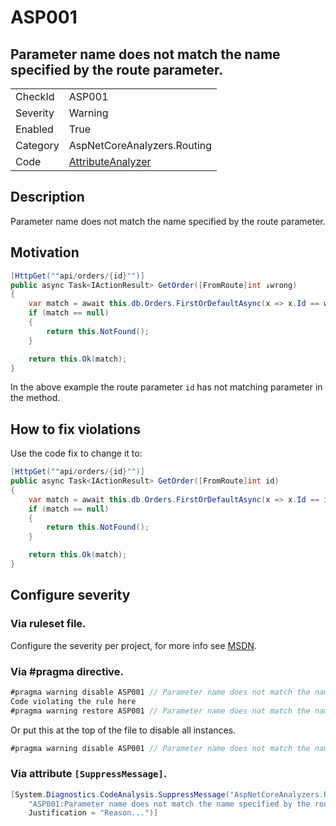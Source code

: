 ﻿# ASP001
## Parameter name does not match the name specified by the route parameter.

<!-- start generated table -->
<table>
  <tr>
    <td>CheckId</td>
    <td>ASP001</td>
  </tr>
  <tr>
    <td>Severity</td>
    <td>Warning</td>
  </tr>
  <tr>
    <td>Enabled</td>
    <td>True</td>
  </tr>
  <tr>
    <td>Category</td>
    <td>AspNetCoreAnalyzers.Routing</td>
  </tr>
  <tr>
    <td>Code</td>
    <td><a href="https://github.com/DotNetAnalyzers/AspNetCoreAnalyzers/blob/master/AspNetCoreAnalyzers/Analyzers/AttributeAnalyzer.cs">AttributeAnalyzer</a></td>
  </tr>
</table>
<!-- end generated table -->

## Description

Parameter name does not match the name specified by the route parameter.

## Motivation

```cs
[HttpGet(""api/orders/{id}"")]
public async Task<IActionResult> GetOrder([FromRoute]int ↓wrong)
{
    var match = await this.db.Orders.FirstOrDefaultAsync(x => x.Id == wrong);
    if (match == null)
    {
        return this.NotFound();
    }

    return this.Ok(match);
}
```

In the above example the route parameter `id` has not matching parameter in the method.

## How to fix violations

Use the code fix to change it to:

```cs
[HttpGet(""api/orders/{id}"")]
public async Task<IActionResult> GetOrder([FromRoute]int id)
{
    var match = await this.db.Orders.FirstOrDefaultAsync(x => x.Id == id);
    if (match == null)
    {
        return this.NotFound();
    }

    return this.Ok(match);
}
```

<!-- start generated config severity -->
## Configure severity

### Via ruleset file.

Configure the severity per project, for more info see [MSDN](https://msdn.microsoft.com/en-us/library/dd264949.aspx).

### Via #pragma directive.
```C#
#pragma warning disable ASP001 // Parameter name does not match the name specified by the route parameter.
Code violating the rule here
#pragma warning restore ASP001 // Parameter name does not match the name specified by the route parameter.
```

Or put this at the top of the file to disable all instances.
```C#
#pragma warning disable ASP001 // Parameter name does not match the name specified by the route parameter.
```

### Via attribute `[SuppressMessage]`.

```C#
[System.Diagnostics.CodeAnalysis.SuppressMessage("AspNetCoreAnalyzers.Routing", 
    "ASP001:Parameter name does not match the name specified by the route parameter.", 
    Justification = "Reason...")]
```
<!-- end generated config severity -->